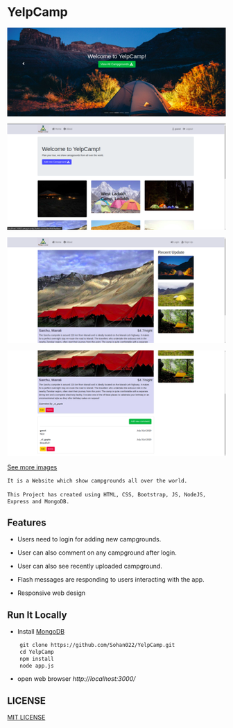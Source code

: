 # YelpCamp

![Landing Page](https://github.com/Sohan022/YelpCamp/blob/master/Demo/Landing_Page.png)

![index](https://github.com/Sohan022/YelpCamp/blob/master/Demo/Index_Page.png)

![showCampground](https://github.com/Sohan022/YelpCamp/blob/master/Demo/Campground_Details.png)

![comments](https://github.com/Sohan022/YelpCamp/blob/master/Demo/comment_On_Campgrounds.png)

[See more images](https://github.com/Sohan022/YelpCamp/blob/master/Demo)
```
It is a Website which show campgrounds all over the world.

This Project has created using HTML, CSS, Bootstrap, JS, NodeJS, Express and MongoDB.
```

## Features

 * Users need to login for adding new campgrounds.
 
 * User can also comment on any campground after login.
 
 * User can also see recently uploaded campground.
 
 * Flash messages are responding to users interacting with the app.
 
 * Responsive web design

 ## Run It Locally
 
 * Install [MongoDB](https://www.mongodb.com/)
 
```
    git clone https://github.com/Sohan022/YelpCamp.git
    cd YelpCamp
    npm install
    node app.js
```
* open web browser *http://localhost:3000/*

## LICENSE

[MIT LICENSE](https://github.com/Sohan022/YelpCamp/blob/master/LICENSE.md)
